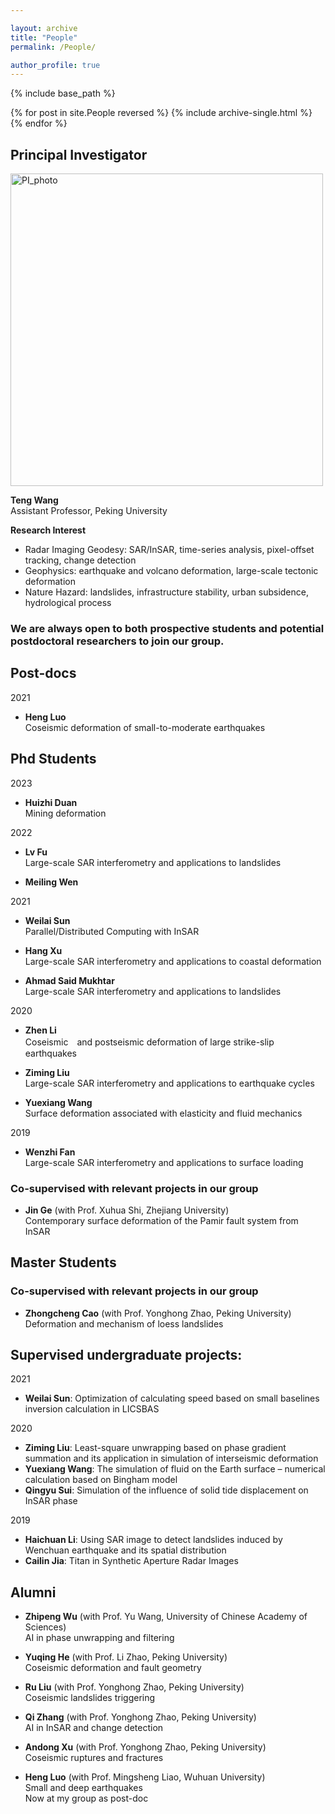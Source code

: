 ```yaml
---

layout: archive
title: "People"
permalink: /People/

author_profile: true
---
```


{% include base_path %}

{% for post in site.People reversed %}
  {% include archive-single.html %}
{% endfor %}


## Principal Investigator

<div style="text-align: left;"> <img src="/images/PI_photo.jpg" alt="PI_photo" width = "500"> </div>  

**Teng Wang**  
Assistant Professor, Peking University  


**Research Interest**

* Radar Imaging Geodesy: SAR/InSAR, time-series analysis, pixel-offset tracking, change detection
* Geophysics: earthquake and volcano deformation, large-scale tectonic deformation
* Nature Hazard: landslides, infrastructure stability, urban subsidence, hydrological process

### **We are always open to both prospective students and potential postdoctoral researchers to join our group.**

## Post-docs

2021

* **Heng Luo**  
  Coseismic deformation of small-to-moderate earthquakes
  

## Phd Students

2023

* **Huizhi Duan**  
 Mining deformation

2022

* **Lv Fu**  
  Large-scale SAR interferometry and applications to landslides  
  
* **Meiling Wen**  
 
2021  

* **Weilai Sun**  
  Parallel/Distributed Computing with InSAR
  
* **Hang Xu**  
  Large-scale SAR interferometry and applications to coastal deformation

* **Ahmad Said Mukhtar**  
  Large-scale SAR interferometry and applications to landslides

2020  

* **Zhen Li**  
  Coseismic　and postseismic deformation of large strike-slip earthquakes

* **Ziming Liu**  
  Large-scale SAR interferometry and applications to earthquake cycles   

* **Yuexiang Wang**  
  Surface deformation associated with elasticity and fluid mechanics  
  
2019

* **Wenzhi Fan**   
  Large-scale SAR interferometry and applications to surface loading  

### **Co-supervised with relevant projects in our group**

* **Jin Ge** (with Prof. Xuhua Shi, Zhejiang University)  
  Contemporary surface deformation of the Pamir fault system from InSAR  


## Master Students


### **Co-supervised with relevant projects in our group**

* **Zhongcheng Cao** (with Prof. Yonghong Zhao, Peking University)  
  Deformation and mechanism of loess landslides   

 
## Supervised undergraduate projects:
2021
* **Weilai Sun**: Optimization of calculating speed based on small baselines inversion calculation in LICSBAS

2020  

* **Ziming Liu**: Least-square unwrapping based on phase gradient summation and its application in simulation of interseismic deformation  
* **Yuexiang Wang**: The simulation of fluid on the Earth surface – numerical calculation based on Bingham model  
* **Qingyu Sui**: Simulation of the influence of solid tide displacement on InSAR phase  

2019  

* **Haichuan Li**: Using SAR image to detect landslides induced by Wenchuan earthquake and its spatial distribution  
* **Cailin Jia**: Titan in Synthetic Aperture Radar Images  

## Alumni

<style type="text/css">
a:link,a:visited{
 text-decoration:none;  /*超链接无下划线*/
 /*color: #494e52*/
}
a:hover{
 text-decoration:underline;  /*鼠标放上去有下划线*/
 color: red
}</style>

* **<a href="https://wuzhipeng.cn/">Zhipeng Wu</a>** (with Prof. Yu Wang, University of Chinese Academy of Sciences)   
  AI in phase unwrapping and filtering   

* **Yuqing He** (with Prof. Li Zhao, Peking University)  
  Coseismic deformation and fault geometry    
  
* **Ru Liu** (with Prof. Yonghong Zhao, Peking University)  
 Coseismic landslides triggering

* **Qi Zhang** (with Prof. Yonghong Zhao, Peking University)  
 AI in InSAR and change detection  

* **Andong Xu** (with Prof. Yonghong Zhao, Peking University)  
Coseismic ruptures and fractures

* **Heng Luo** (with Prof. Mingsheng Liao, Wuhuan University)  
 Small and deep earthquakes  
 Now at my group as post-doc
